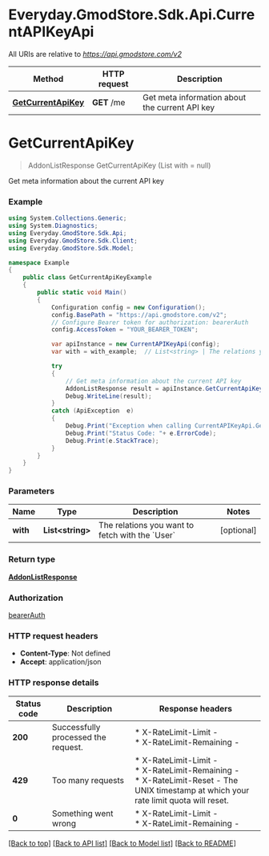 # Everyday.GmodStore.Sdk.Api.CurrentAPIKeyApi

All URIs are relative to *https://api.gmodstore.com/v2*

Method | HTTP request | Description
------------- | ------------- | -------------
[**GetCurrentApiKey**](CurrentAPIKeyApi.md#getcurrentapikey) | **GET** /me | Get meta information about the current API key


<a name="getcurrentapikey"></a>
# **GetCurrentApiKey**
> AddonListResponse GetCurrentApiKey (List<string> with = null)

Get meta information about the current API key

### Example
```csharp
using System.Collections.Generic;
using System.Diagnostics;
using Everyday.GmodStore.Sdk.Api;
using Everyday.GmodStore.Sdk.Client;
using Everyday.GmodStore.Sdk.Model;

namespace Example
{
    public class GetCurrentApiKeyExample
    {
        public static void Main()
        {
            Configuration config = new Configuration();
            config.BasePath = "https://api.gmodstore.com/v2";
            // Configure Bearer token for authorization: bearerAuth
            config.AccessToken = "YOUR_BEARER_TOKEN";

            var apiInstance = new CurrentAPIKeyApi(config);
            var with = with_example;  // List<string> | The relations you want to fetch with the `User` (optional) 

            try
            {
                // Get meta information about the current API key
                AddonListResponse result = apiInstance.GetCurrentApiKey(with);
                Debug.WriteLine(result);
            }
            catch (ApiException  e)
            {
                Debug.Print("Exception when calling CurrentAPIKeyApi.GetCurrentApiKey: " + e.Message );
                Debug.Print("Status Code: "+ e.ErrorCode);
                Debug.Print(e.StackTrace);
            }
        }
    }
}
```

### Parameters

Name | Type | Description  | Notes
------------- | ------------- | ------------- | -------------
 **with** | **List&lt;string&gt;**| The relations you want to fetch with the &#x60;User&#x60; | [optional] 

### Return type

[**AddonListResponse**](AddonListResponse.md)

### Authorization

[bearerAuth](../README.md#bearerAuth)

### HTTP request headers

 - **Content-Type**: Not defined
 - **Accept**: application/json

### HTTP response details
| Status code | Description | Response headers |
|-------------|-------------|------------------|
| **200** | Successfully processed the request. |  * X-RateLimit-Limit -  <br>  * X-RateLimit-Remaining -  <br>  |
| **429** | Too many requests |  * X-RateLimit-Limit -  <br>  * X-RateLimit-Remaining -  <br>  * X-RateLimit-Reset - The UNIX timestamp at which your rate limit quota will reset. <br>  |
| **0** | Something went wrong |  * X-RateLimit-Limit -  <br>  * X-RateLimit-Remaining -  <br>  |

[[Back to top]](#) [[Back to API list]](../README.md#documentation-for-api-endpoints) [[Back to Model list]](../README.md#documentation-for-models) [[Back to README]](../README.md)

